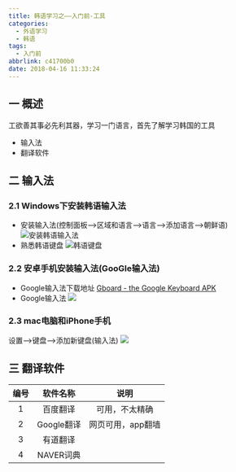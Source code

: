 ```yaml
---
title: 韩语学习之——入门前-工具
categories:
  - 外语学习
  - 韩语
tags:
  - 入门前
abbrlink: c41700b0
date: 2018-04-16 11:33:24
---
```

## 一 概述
工欲善其事必先利其器，学习一门语言，首先了解学习韩国的工具
* 输入法
* 翻译软件

<!--more-->

##  二 输入法
### 2.1  Windows下安装韩语输入法
* 安装输入法(控制面板——>区域和语言——>语言——>添加语言——>朝鲜语)
![安装韩语输入法][1]
* 熟悉韩语键盘 
![韩语键盘][2]

### 2.2 安卓手机安装输入法(GooGle输入法)
* Google输入法下载地址
[Gboard - the Google Keyboard APK][00]
* Google输入法
![][3]

### 2.3 mac电脑和iPhone手机

设置——>键盘——>添加新键盘(输入法)
![][4]

## 三 翻译软件

| 编号 |  软件名称  |       说明        |
| :--: | :--------: | :---------------: |
|  1   |  百度翻译  |  可用，不太精确   |
|  2   | Google翻译 | 网页可用，app翻墙 |
|  3   |  有道翻译  |                   |
|  4   | NAVER词典  |                   |



[00]:https://www.apkturbo.com/apps/gboard-the-google-keyboard/com.google.android.inputmethod.latin/
[1]: https://cdn.jsdelivr.net/gh/PGzxc/CDN/blog-language-korean/korean-install-language.png
[2]: https://cdn.jsdelivr.net/gh/PGzxc/CDN/blog-language-korean/korean-keyboard.jpg
[3]:https://cdn.jsdelivr.net/gh/PGzxc/CDN/blog-language-korean/korean-google-language-tools.png
[4]:https://cdn.jsdelivr.net/gh/PGzxc/CDN/blog-language-korean/korean-mac-iphone-language-tools.png
